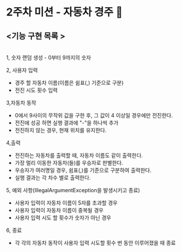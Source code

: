 # 2주차 미션 - 자동차 경주 🚗
## <기능 구현 목록 > ##
<br>
1, 숫자 랜덤 생성
- 0부터 9까지의 숫자

2, 사용자 입력
- 경주 할 자동차 이름(이름은 쉼표(,) 기준으로 구분)
- 전진 시도 횟수 입력 

3,자동차 동작 
- 0에서 9사이의 무작위 값을 구한 후, 그 값이 4 이상일 경우에만 전진한다.
- 전진에 성공 하면 실행 결과에 "-"을 하나씩 추가
- 전진하지 않는 경우, 현재 위치를 유지한다.

4,출력 
- 전진하는 자동차를 출력할 때, 자동차 이름도 같이 출력한다.
- 가장 멀리 이동한 자동차(들)를 우승자로 판별한다.
- 우승자가 여러명일 경우, 쉼표(,)를 기준으로 구분하여 출력한다.
- 실행 결과는 각 차수 별로 출력한다.

5, 예외 사항(IllegalArgumentException을 발생시키고 종료)
- 사용자 입력이 자동차 이름이 5자를 초과할 경우
- 사용자 입력이 자동차 이름이 중복될 경우
- 사용자 입력 시도 할 횟수가 숫자가 아닌 경우

6, 종료
- 각 각의 자동차 동작이 사용자 입력 시도할 횟수 번 동안 이루어졌을 때 종료


